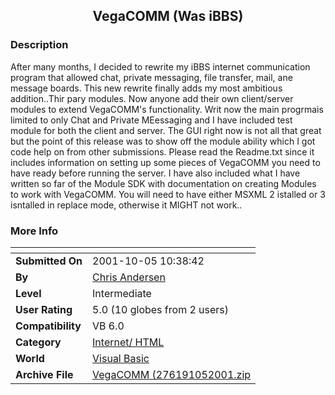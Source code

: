 ﻿<div align="center">

## VegaCOMM \(Was iBBS\)


</div>

### Description

After many months, I decided to rewrite my iBBS internet communication program that allowed chat, private messaging, file transfer, mail, ane message boards. This new rewrite finally adds my most ambitious addition..Thir pary modules. Now anyone add their own client/server modules to extend VegaCOMM's functionality. Writ now the main progrmais limited to only Chat and Private MEessaging and I have included test module for both the client and server. The GUI right now is not all that great but the point of this release was to show off the module ability which I got code help on from other submissions. Please read the Readme.txt since it includes information on setting up some pieces of VegaCOMM you need to have ready before running the server. I have also included what I have written so far of the Module SDK with documentation on creating Modules to work with VegaCOMM. You will need to have either MSXML 2 istalled or 3 isntalled in replace mode, otherwise it MIGHT not work..
 
### More Info
 


<span>             |<span>
---                |---
**Submitted On**   |2001-10-05 10:38:42
**By**             |[Chris Andersen](https://github.com/Planet-Source-Code/PSCIndex/blob/master/ByAuthor/chris-andersen.md)
**Level**          |Intermediate
**User Rating**    |5.0 (10 globes from 2 users)
**Compatibility**  |VB 6\.0
**Category**       |[Internet/ HTML](https://github.com/Planet-Source-Code/PSCIndex/blob/master/ByCategory/internet-html__1-34.md)
**World**          |[Visual Basic](https://github.com/Planet-Source-Code/PSCIndex/blob/master/ByWorld/visual-basic.md)
**Archive File**   |[VegaCOMM \(276191052001\.zip](https://github.com/Planet-Source-Code/chris-andersen-vegacomm-was-ibbs__1-27818/archive/master.zip)








